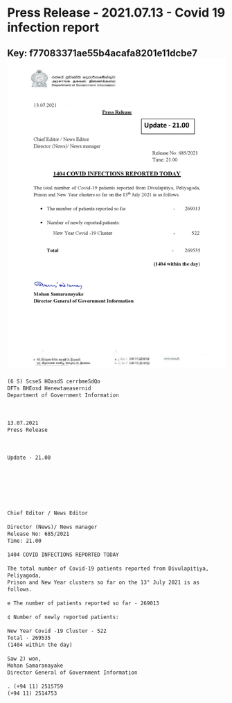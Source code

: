 # Press Release - 2021.07.13 - Covid 19 infection report 
Key: f77083371ae55b4acafa8201e11dcbe7 
![img](img/f77083371ae55b4acafa8201e11dcbe7.jpg)
---
```
(6 S) ScseS HOasdS cerrbmeSdQo
DFTs BHEosd Henewtaeasernid
Department of Government Information

 

13.07.2021
Press Release

 

Update - 21.00

 

 

 

Chief Editor / News Editor

Director (News)/ News manager
Release No: 685/2021
Time: 21.00

1404 COVID INFECTIONS REPORTED TODAY

The total number of Covid-19 patients reported from Divulapitiya, Peliyagoda,
Prison and New Year clusters so far on the 13" July 2021 is as follows.

e The number of patients reported so far - 269013

¢ Number of newly reported patients:

New Year Covid -19 Cluster - 522
Total - 269535
(1404 within the day)

Saw 2) won,
Mohan Samaranayake
Director General of Government Information

. (+94 11) 2515759
(+94 11) 2514753

 

```
